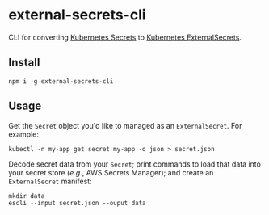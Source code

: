 # external-secrets-cli

CLI for converting [Kubernetes Secrets](https://kubernetes.io/docs/concepts/configuration/secret/) to
[Kubernetes ExternalSecrets](https://github.com/godaddy/kubernetes-external-secrets).

## Install

```
npm i -g external-secrets-cli
```

## Usage

Get the `Secret` object you'd like to managed as an
`ExternalSecret`. For example:

```
kubectl -n my-app get secret my-app -o json > secret.json
```

Decode secret data from your `Secret`; print commands to load that
data into your secret store (*e.g.*, AWS Secrets Manager); and create
an `ExternalSecret` manifest:

```
mkdir data
escli --input secret.json --ouput data
```
